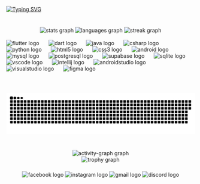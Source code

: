 <!-- INTRODUCTION -->
[![Typing SVG](https://readme-typing-svg.demolab.com?font=Intern&weight=900&size=35&duration=3000&pause=750&color=F1F1F1&vCenter=true&width=435&lines=Adrian;Full+Stack;Android;iOS)](https://git.io/typing-svg)
<!-- <h2 align="left">Hi! I'm Adrian, and I'm a full stack developer.</h2>

<!-- STATS -->
#
<div align="center">
  <img src="https://github-readme-stats.vercel.app/api?username=SenpaiAdri&hide_title=false&hide_rank=false&show_icons=true&include_all_commits=true&count_private=true&disable_animations=false&theme=github_dark&locale=en&hide_border=false" height="150" alt="stats graph"  />
  <img src="https://github-readme-stats.vercel.app/api/top-langs?username=SenpaiAdri&locale=en&hide_title=false&layout=compact&card_width=320&langs_count=5&theme=github_dark&hide_border=false" height="150" alt="languages graph"
    />
  <img src="https://streak-stats.demolab.com?user=SenpaiAdri&locale=en&mode=daily&theme=github_dark&hide_border=false&border_radius=5" height="150" alt="streak graph"  />
</div>

<!-- SKILLS -->
<br clear="both">

<div align="left">
  <img src="https://cdn.jsdelivr.net/gh/devicons/devicon/icons/flutter/flutter-original.svg" height="60" alt="flutter logo"  />
  <img width="17" />
  <img src="https://cdn.jsdelivr.net/gh/devicons/devicon/icons/dart/dart-original.svg" height="60" alt="dart logo"  />
  <img width="17" />
  <img src="https://cdn.jsdelivr.net/gh/devicons/devicon/icons/java/java-original.svg" height="60" alt="java logo"  />
  <img width="17" />
  <img src="https://cdn.jsdelivr.net/gh/devicons/devicon/icons/csharp/csharp-original.svg" height="60" alt="csharp logo"  />
  <img width="17" />
  <img src="https://cdn.jsdelivr.net/gh/devicons/devicon/icons/python/python-original.svg" height="60" alt="python logo"  />
  <img width="17" />
  <img src="https://cdn.jsdelivr.net/gh/devicons/devicon/icons/html5/html5-original.svg" height="60" alt="html5 logo"  />
  <img width="17" />
  <img src="https://cdn.jsdelivr.net/gh/devicons/devicon/icons/css3/css3-original.svg" height="60" alt="css3 logo"  />
  <img width="17" />
  <img src="https://cdn.simpleicons.org/android/3DDC84" height="60" alt="android logo"  />
  <img width="17" />
  <img src="https://skillicons.dev/icons?i=mysql" height="60" alt="mysql logo"  />
  <img width="17" />
  <img src="https://skillicons.dev/icons?i=postgres" height="60" alt="postgresql logo"  />
  <img width="17" />
  <img src="https://skillicons.dev/icons?i=supabase" height="60" alt="supabase logo"  />
  <img width="17" />
  <img src="https://skillicons.dev/icons?i=sqlite" height="60" alt="sqlite logo"  />
  <img width="17" />
  <img src="https://skillicons.dev/icons?i=vscode" height="60" alt="vscode logo"  />
  <img width="17" />
  <img src="https://cdn.jsdelivr.net/gh/devicons/devicon/icons/intellij/intellij-original.svg" height="60" alt="intellij logo"  />
  <img width="17" />
  <img src="https://cdn.jsdelivr.net/gh/devicons/devicon/icons/androidstudio/androidstudio-original.svg" height="60" alt="androidstudio logo"  />
  <img width="17" />
  <img src="https://skillicons.dev/icons?i=visualstudio" height="60" alt="visualstudio logo"  />
  <img width="17" />
  <img src="https://skillicons.dev/icons?i=figma" height="60" alt="figma logo"  />
</div>

<!-- SNAKE -->
#
<br clear="both">

<div alight='left'>
  <picture aligh='left'>
    <source media="(prefers-color-scheme: dark)" srcset="https://raw.githubusercontent.com/SenpaiAdri/SenpaiAdri/output/github-snake-dark.svg" />
    <source media="(prefers-color-scheme: light)" srcset="https://raw.githubusercontent.com/SenpaiAdri/SenpaiAdri/output/github-snake.svg" />
    <img alt="github-snake" src="https://raw.githubusercontent.com/SenpaiAdri/SenpaiAdri/output/github-snake.svg" />
  </picture>
<div/>

<!-- ACTIVITY GRAPH -->
#
<div align="center">
  <img src="https://github-readme-activity-graph.vercel.app/graph?username=SenpaiAdri&radius=16&theme=github-dark-dimmed&area=true&order=5&hide_border=false&hide_title=false" height="300" alt="activity-graph graph" /> <br>
  <img src="https://github-profile-trophy.vercel.app?username=SenpaiAdri&theme=dracula&column=-1&row=1&margin-w=8&margin-h=8&no-bg=true&no-frame=false&order=4" height="150" alt="trophy graph"  />
</div>

<!-- SOCIAL MEDIA -->

###


<div align="center">
  <img src="https://raw.githubusercontent.com/maurodesouza/profile-readme-generator/master/src/assets/icons/social/facebook/default.svg" width="65" height="50" alt="facebook logo"  />
  <img src="https://raw.githubusercontent.com/maurodesouza/profile-readme-generator/master/src/assets/icons/social/instagram/default.svg" width="65" height="50" alt="instagram logo"  />
  <img src="https://raw.githubusercontent.com/maurodesouza/profile-readme-generator/master/src/assets/icons/social/gmail/default.svg" width="65" height="50" alt="gmail logo"  />
  <img src="https://raw.githubusercontent.com/maurodesouza/profile-readme-generator/master/src/assets/icons/social/discord/default.svg" width="65" height="50" alt="discord logo"  />
</div>



